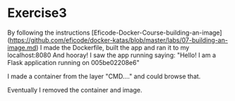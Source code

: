# Exercise3

By following the instructions [Eficode-Docker-Course-building-an-image]
(https://github.com/eficode/docker-katas/blob/master/labs/07-building-an-image.md)
I made the Dockerfile, built the app and ran it to my localhost:8080
And hooray! I saw the app running saying: "Hello! I am a Flask application running on 005be02208e6"

I made a container from the layer "CMD...." and could browse that.

Eventually I removed the container and image.